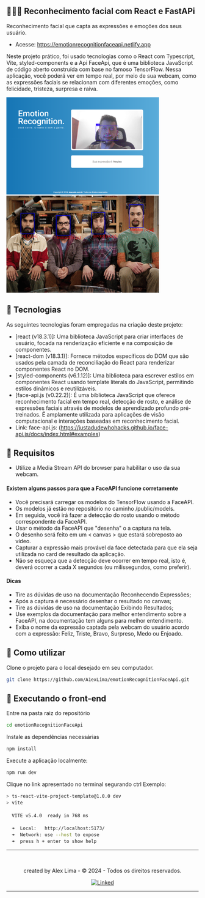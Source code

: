 
## 🧑🏻‍💻 Reconhecimento facial com React e FastAPi

Reconhecimento facial que capta as expressões e emoções dos seus usuário.
* Acesse: https://emotionrecognitionfaceapi.netlify.app

Neste projeto prático, foi usado tecnologias como o React com Typescript, Vite, styled-components e a Api FaceApi, que é uma biblioteca JavaScript de código aberto construída com base no famoso TensorFlow. Nessa aplicação, você poderá ver em tempo real, por meio de sua webcam, como as expressões faciais se relacionam com diferentes emoções, como felicidade, tristeza, surpresa e raiva.

<img width="400" src="public/page.png"> 
<img width="400" height="254" src="public/example.gif"> 

## 📄 Tecnologias

As seguintes tecnologias foram empregadas na criação deste projeto:

* [react (v18.3.1)]: Uma biblioteca JavaScript para criar interfaces de usuário, focada na renderização eficiente e na composição de componentes.
* [react-dom (v18.3.1)]: Fornece métodos específicos do DOM que são usados ​​pela camada de reconciliação do React para renderizar componentes React no DOM.
* [styled-components (v6.1.12)]: Uma biblioteca para escrever estilos em componentes React usando template literals do JavaScript, permitindo estilos dinâmicos e reutilizáveis.
* [face-api.js (v0.22.2)]: É uma biblioteca JavaScript que oferece reconhecimento facial em tempo real, detecção de rosto, e análise de expressões faciais através de modelos de aprendizado profundo pré-treinados. É amplamente utilizada para aplicações de visão computacional e interações baseadas em reconhecimento facial.
* Link: face-api.js: (<https://justadudewhohacks.github.io/face-api.js/docs/index.html#examples>)

## 🔨 Requisitos

* Utilize a Media Stream API do browser para habilitar o uso da sua webcam.

#### Existem alguns passos para que a FaceAPI funcione corretamente

* Você precisará carregar os modelos do TensorFlow usando a FaceAPI.
* Os modelos já estão no repositório no caminho /public/models.
* Em seguida, você irá fazer a detecção do rosto usando o método correspondente da FaceAPI.
* Usar o método da FaceAPI que "desenha" o a captura na tela.
* O desenho será feito em um < canvas > que estará sobreposto ao vídeo.
* Capturar a expressão mais provável da face detectada para que ela seja utilizada no card de resultado da aplicação.
* Não se esqueça que a detecção deve ocorrer em tempo real, isto é, deverá ocorrer a cada X segundos (ou milissegundos, como preferir).
  
#### Dicas

* Tire as dúvidas de uso na documentação Reconhecendo Expressões;
* Após a captura é necessário desenhar o resultado no canvas;
* Tire as dúvidas de uso na documentação Exibindo Resultados;
* Use exemplos da documentação para melhor entendimento sobre a FaceAPI, na documentação tem alguns para melhor entendimento.
* Exiba o nome da expressão captada pela webcam do usuário acordo com a expressão: Feliz, Triste, Bravo, Surpreso, Medo ou Enjoado.

## 🚀 Como utilizar

Clone o projeto para o local desejado em seu computador.

```bash
git clone https://github.com/A1exLima/emotionRecognitionFaceApi.git
```

## 🚧 Executando o front-end

Entre na pasta raiz do repositório

```bash
cd emotionRecognitionFaceApi
```

Instale as dependências necessárias

```bash
npm install
```

Execute a aplicação localmente:

```bash
npm run dev
```

Clique no link apresentado no terminal segurando ctrl
Exemplo:

```bash
> ts-react-vite-project-template@1.0.0 dev
> vite

  VITE v5.4.0  ready in 768 ms

  ➜  Local:   http://localhost:5173/
  ➜  Network: use --host to expose
  ➜  press h + enter to show help
```

___
<br/>
<p align="center"> created by Alex Lima  - © 2024 - Todos os direitos reservados.<p align="center">
 <a href="https://www.linkedin.com/in/a1exlima/" target="_blank"><img src="https://static.licdn.com/sc/h/5bukxbhy9xsil5mb7c2wulfbx" height="25" width="25" alt="Linked" />
</p></p>

___
